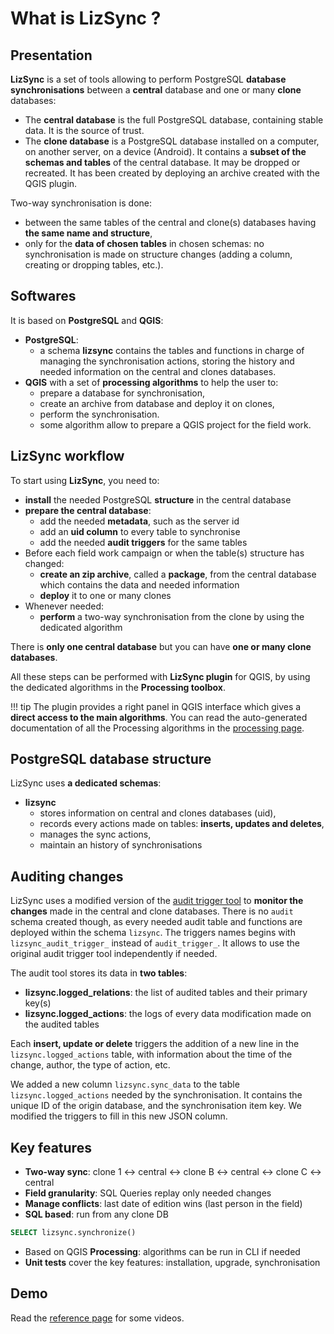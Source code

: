 # What is LizSync ?

## Presentation

**LizSync** is a set of tools allowing to perform PostgreSQL **database synchronisations** between a **central** database and one or many **clone** databases:

* The **central database** is the full PostgreSQL database, containing stable data. It is the source of trust.
* The **clone database** is a PostgreSQL database installed on a computer, on another server, on a device (Android). It contains a
  **subset of the schemas and tables** of the central database. It may be dropped or recreated. It has been
  created by deploying an archive created with the QGIS plugin.

Two-way synchronisation is done:

* between the same tables of the central and clone(s) databases having **the same name and structure**,
* only for the **data of chosen tables** in chosen schemas: no synchronisation is made on structure changes (adding a column, creating or dropping tables, etc.).

## Softwares

It is based on **PostgreSQL** and **QGIS**:

* **PostgreSQL**:
    - a schema **lizsync** contains the tables and functions in charge of managing the synchronisation actions, storing the history
      and needed information on the central and clones databases.
* **QGIS** with a set of **processing algorithms** to help the user to:
    - prepare a database for synchronisation,
    - create an archive from database and deploy it on clones,
    - perform the synchronisation.
    - some algorithm allow to prepare a QGIS project for the field work.

## LizSync workflow

To start using **LizSync**, you need to:

* **install** the needed PostgreSQL **structure** in the central database
* **prepare the central database**:
    - add the needed **metadata**, such as the server id
    - add an **uid column** to every table to synchronise
    - add the needed **audit triggers** for the same tables
* Before each field work campaign or when the table(s) structure has changed:
    * **create an zip archive**, called a **package**, from the central database which contains the data and needed information
    * **deploy** it to one or many clones
* Whenever needed:
    * **perform** a two-way synchronisation from the clone by using the dedicated algorithm

There is **only one central database** but you can have **one or many clone databases**.

All these steps can be performed with **LizSync plugin** for QGIS, by using the dedicated algorithms in the **Processing toolbox**.

!!! tip
    The plugin provides a right panel in QGIS interface which gives a **direct access to the main algorithms**. You can read the auto-generated documentation of all the Processing algorithms in the [processing page](../processing/README.md).

## PostgreSQL database structure

LizSync uses **a dedicated schemas**:

* **lizsync**
    - stores information on central and clones databases (uid),
    - records every actions made on tables: **inserts, updates and deletes**,
    - manages the sync actions,
    - maintain an history of synchronisations

## Auditing changes

LizSync uses a modified version of the [audit trigger tool](https://github.com/Oslandia/audit_trigger/blob/master/audit.sql) to **monitor the changes** made in the central and clone databases. There is no `audit` schema created though, as every needed audit table and functions are deployed within the schema `lizsync`. The triggers names begins with `lizsync_audit_trigger_` instead of `audit_trigger_`. It allows to use the original audit trigger tool independently if needed.

The audit tool stores its data in **two tables**:

* **lizsync.logged_relations**: the list of audited tables and their primary key(s)
* **lizsync.logged_actions**: the logs of every data modification made on the audited tables

Each **insert, update or delete** triggers the addition of a new line in the `lizsync.logged_actions` table, with information about the time of the change, author, the type of action, etc.

We added a new column `lizsync.sync_data` to the table `lizsync.logged_actions` needed by the synchronisation. It contains the unique ID of the origin database, and the synchronisation item key. We modified the triggers to fill in this new JSON column.

## Key features

* **Two-way sync**: clone 1 <-> central <-> clone B <-> central <-> clone C <-> central
* **Field granularity**: SQL Queries replay only needed changes
* **Manage conflicts**: last date of edition wins (last person in the field)
* **SQL based**: run from any clone DB
```sql
SELECT lizsync.synchronize()
```
* Based on QGIS **Processing**: algorithms can be run in CLI if needed
* **Unit tests** cover the key features: installation, upgrade, synchronisation

## Demo

Read the [reference page](../references.md) for some videos.
